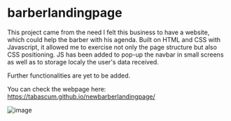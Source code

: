 # barberlandingpage

This project came from the need I felt this business to have a website, which could help the barber with his agenda. 
Built on HTML and CSS with Javascript, it allowed me to exercise not only the page structure but also CSS positioning. 
JS has been added to pop-up the navbar in small screens as well as to storage localy the user's data received. 

Further functionalities are yet to be added.

You can check the webpage here: https://tabascum.github.io/newbarberlandingpage/

![image](https://github.com/tabascum/newbarberlandingpage/assets/102918241/d938de59-a49d-435f-8c4c-a189725fbe45)

